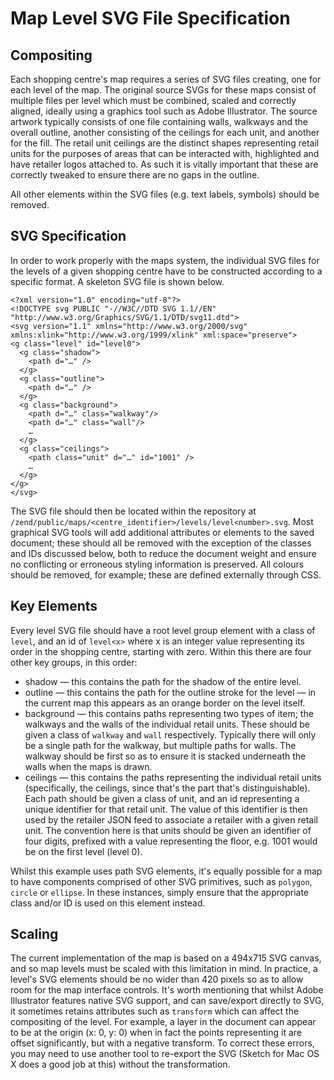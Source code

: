 Map Level SVG File Specification
================================

Compositing
-----------

Each shopping centre's map requires a series of SVG files creating, one for each level of the map. The original source SVGs for these maps consist of multiple files per level which must be combined, scaled and correctly aligned, ideally using a graphics tool such as Adobe Illustrator. The source artwork typically consists of one file containing walls, walkways and the overall outline, another consisting of the ceilings for each unit, and another for the fill. The retail unit ceilings are the distinct shapes representing retail units for the purposes of areas that can be interacted with, highlighted and have retailer logos attached to. As such it is vitally important that these are correctly tweaked to ensure there are no gaps in the outline.

All other elements within the SVG files (e.g. text labels, symbols) should be removed.

SVG Specification
-----------------

In order to work properly with the maps system, the individual SVG files for the levels of a given shopping centre have to be constructed according to a specific format. A skeleton SVG file is shown below.

    <?xml version="1.0" encoding="utf-8"?>
    <!DOCTYPE svg PUBLIC "-//W3C//DTD SVG 1.1//EN" "http://www.w3.org/Graphics/SVG/1.1/DTD/svg11.dtd">
    <svg version="1.1" xmlns="http://www.w3.org/2000/svg" xmlns:xlink="http://www.w3.org/1999/xlink" xml:space="preserve">
    <g class="level" id="level0">
      <g class="shadow">
        <path d="…" />
      </g>
      <g class="outline">
        <path d="…" />
      </g>
      <g class="background">
        <path d="…" class="walkway"/>
        <path d="…" class="wall"/>
        …
      </g>
      <g class="ceilings">
        <path class="unit" d="…" id="1001" />
        …
      </g>
    </g>
    </svg>
    
The SVG file should then be located within the repository at `/zend/public/maps/<centre_identifier>/levels/level<number>.svg`. Most graphical SVG tools will add additional attributes or elements to the saved document; these should all be removed with the exception of the classes and IDs discussed below, both to reduce the document weight and ensure no conflicting or erroneous styling information is preserved. All colours should be removed, for example; these are defined externally through CSS.

Key Elements
------------

Every level SVG file should have a root level group element with a class of `level`, and an id of `level<x>` where x is an integer value representing its order in the shopping centre, starting with zero. Within this there are four other key groups, in this order:
  
* shadow — this contains the path for the shadow of the entire level.
* outline — this contains the path for the outline stroke for the level — in the current map this appears as an orange border on the level itself.
* background — this contains paths representing two types of item; the walkways and the walls of the individual retail units. These should be given a class of `walkway` and `wall` respectively. Typically there will only be a single path for the walkway, but multiple paths for walls. The walkway should be first so as to ensure it is stacked underneath the walls when the maps is drawn.
* ceilings — this contains the paths representing the individual retail units (specifically, the ceilings, since that's the part that's distinguishable). Each path should be given a class of unit, and an id representing a unique identifier for that retail unit. The value of this identifier is then used by the retailer JSON feed to associate a retailer with a given retail unit. The convention here is that units should be given an identifier of four digits, prefixed with a value representing the floor, e.g. 1001 would be on the first level (level 0).

Whilst this example uses path SVG elements, it's equally possible for a map to have components comprised of other SVG primitives, such as `polygon`, `circle` or `ellipse`. In these instances, simply ensure that the appropriate class and/or ID is used on this element instead.

Scaling
-------

The current implementation of the map is based on a 494x715 SVG canvas, and so map levels must be scaled with this limitation in mind. In practice, a level's SVG elements should be no wider than 420 pixels so as to allow room for the map interface controls. It's worth mentioning that whilst Adobe Illustrator features native SVG support, and can save/export directly to SVG, it sometimes retains attributes such as `transform` which can affect the compositing of the level. For example, a layer in the document can appear to be at the origin (x: 0, y: 0) when in fact the points representing it are offset significantly, but with a negative transform. To correct these errors, you may need to use another tool to re-export the SVG (Sketch for Mac OS X does a good job at this) without the transformation.
